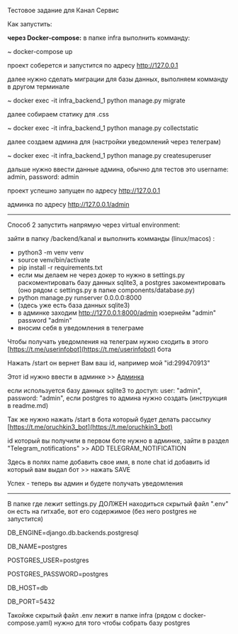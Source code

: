 Тестовое задание для Канал Сервис

Как запустить:

**через Docker-compose:**
в папке infra выполнить комманду:

~ docker-compose up

проект соберется и запустится по адресу http://127.0.0.1

далее нужно сделать миграции для базы данных, выполняем комманду в другом терминале

~ docker exec -it infra_backend_1 python manage.py migrate

далее собираем статику для .css

~ docker exec -it infra_backend_1 python manage.py collectstatic

далее создаем админа для (настройки уведомлений через телеграм)

~ docker exec -it infra_backend_1 python manage.py createsuperuser

дальше нужно ввести данные админа, обычно для тестов это username: admin, password: admin

проект успешно запущен по адресу http://127.0.0.1

админка по адресу http://127.0.0.1/admin

---

Способ 2 запустить напрямую через virtual environment:

зайти в папку /backend/kanal и выполнить комманды (linux/macos) :

- python3 -m venv venv
- source venv/bin/activate
- pip install -r requirements.txt
- если мы делаем не через докер то нужно в settings.py раскоментировать базу данных sqlite3, а postgres закоментировать (оно рядом с settings.py в папке components/database.py)
- python manage.py runserver 0.0.0.0:8000
- (здесь уже есть база данных sqlite3)
- в админке заходим http://127.0.0.1:8000/admin юзернейм "admin" password "admin"
- вносим себя в уведомления в телеграме

Чтобы получать уведомления на телеграм нужно сходить в этого [https://t.me/userinfobot](https://t.me/userinfobot) бота

Нажать /start он вернет Вам ваш id, например мой "id:299470913"

Этот id нужно ввести в админке >> [Админка](http://127.0.0.1:8000/admin)

если используется базу данных sqlite3 то доступ: user: "admin", password: "admin", если postgres то админа нужно создать (инструкция в readme.md)

Так же нужно нажать /start в бота который будет делать рассылку [https://t.me/oruchkin3_bot](https://t.me/oruchkin3_bot)

id который вы получили в первом боте нужно в админке, зайти в раздел "Telegram_notifications" >> ADD TELEGRAM_NOTIFICATION

Здесь в полях name добавить свое имя, в поле chat id добавить id который вам выдал бот >> нажать SAVE

Успех - теперь вы админ и будете получать уведомления

---

В папке где лежит settings.py ДОЛЖЕН находиться скрытый файл ".env" он есть на гитхабе, вот его содержимое (без него postgres не запустится)

DB_ENGINE=django.db.backends.postgresql

DB_NAME=postgres

POSTGRES_USER=postgres

POSTGRES_PASSWORD=postgres

DB_HOST=db

DB_PORT=5432

Такойже скрытый файл .env лежит в папке infra (рядом с docker-compose.yaml) нужно для того чтобы собрать базу postgres
